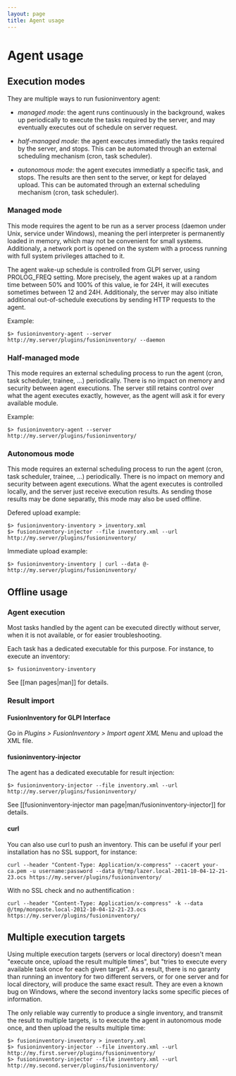 ```yaml
---
layout: page
title: Agent usage
---
```


# Agent usage

## Execution modes

They are multiple ways to run fusioninventory agent:

* _managed mode_: the agent runs continuously in the background, wakes up
  periodically to execute the tasks required by the server, and may eventually
  executes out of schedule on server request.

* _half-managed mode_: the agent executes immediatly the tasks required by the
  server, and stops. This can be automated through an external scheduling
  mechanism (cron, task scheduler).

* _autonomous mode_: the agent executes immediatly a specific task, and stops.
  The results are then sent to the server, or kept for delayed upload. This can
  be automated through an external scheduling mechanism (cron, task scheduler).

### Managed mode

This mode requires the agent to be run as a server process (daemon under Unix,
service under Windows), meaning the perl interpreter is permanently loaded in
memory, which may not be convenient for small systems. Additionaly, a network
port is opened on the system with a process running with full system privileges
attached to it.

The agent wake-up schedule is controlled from GLPI server, using PROLOG_FREQ
setting. More precisely, the agent wakes up at a random time between 50% and
100% of this value, ie for 24H, it will executes sometimes between 12 and 24H.
Additionaly, the server may also initiate additional out-of-schedule executions
by sending HTTP requests to the agent.

Example:

    $> fusioninventory-agent --server http://my.server/plugins/fusioninventory/ --daemon

### Half-managed mode

This mode requires an external scheduling process to run the agent (cron, task
scheduler, trainee, ...) periodically. There is no impact on memory and
security between agent executions. The server still retains control over what
the agent executes exactly, however, as the agent will ask it for every
available module.

Example:

    $> fusioninventory-agent --server http://my.server/plugins/fusioninventory/

### Autonomous mode

This mode requires an external scheduling process to run the agent (cron, task
scheduler, trainee, ...) periodically. There is no impact on memory and
security between agent executions. What the agent executes is controlled
locally, and the server just receive execution results. As sending those
results may be done separatly, this mode may also be used offline.

Defered upload example:

    $> fusioninventory-inventory > inventory.xml
    $> fusioninventory-injector --file inventory.xml --url http://my.server/plugins/fusioninventory/

Immediate upload example:

    $> fusioninventory-inventory | curl --data @- http://my.server/plugins/fusioninventory/

## Offline usage

### Agent execution

Most tasks handled by the agent can be executed directly without server, when
it is not available, or for easier troubleshooting.

Each task has a dedicated executable for this purpose. For instance, to execute
an inventory:

    $> fusioninventory-inventory

See [[man pages|man]] for details.

### Result import

#### FusionInventory for GLPI Interface

Go in *Plugins > FusionInventory > Import agent XML* Menu and upload the XML
file.

#### fusioninventory-injector

The agent has a dedicated executable for result injection:

    $> fusioninventory-injector --file inventory.xml --url http://my.server/plugins/fusioninventory/

See [[fusioninventory-injector man page|man/fusioninventory-injector]] for
details.

#### curl

You can also use curl to push an inventory. This can be useful if your perl
installation has no SSL support, for instance:

    curl --header "Content-Type: Application/x-compress" --cacert your-ca.pem -u username:password --data @/tmp/lazer.local-2011-10-04-12-21-23.ocs https://my.server/plugins/fusioninventory/

With no SSL check and no authentification :

    curl --header "Content-Type: Application/x-compress" -k --data @/tmp/monposte.local-2012-10-04-12-21-23.ocs https://my.server/plugins/fusioninventory/


## Multiple execution targets

Using multiple execution targets (servers or local directory) doesn't mean
"execute once, upload the result multiple times", but "tries to execute every
available task once for each given target". As a result, there is no garanty
than running an inventory for two different servers, or for one server and for
local directory, will produce the same exact result. They are even a known bug
on Windows, where the second inventory lacks some specific pieces of
information.

The only reliable way currently to produce a single inventory, and transmit the
result to multiple targets, is to execute the agent in autonomous mode once,
and then upload the results multiple time:

    $> fusioninventory-inventory > inventory.xml
    $> fusioninventory-injector --file inventory.xml --url http://my.first.server/plugins/fusioninventory/
    $> fusioninventory-injector --file inventory.xml --url http://my.second.server/plugins/fusioninventory/
